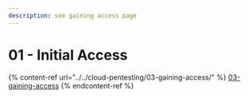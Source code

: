 ```yaml
---
description: see gaining access page
---
```


# 01 - Initial Access

{% content-ref url="../../cloud-pentesting/03-gaining-access/" %}
[03-gaining-access](../../cloud-pentesting/03-gaining-access/)
{% endcontent-ref %}

```
```
